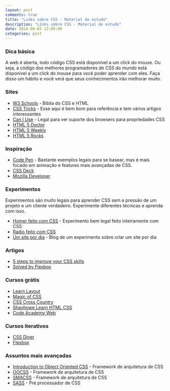 ```yaml
---
layout: post
comments: true
title: "Links sobre CSS - Material de estudo"
description: "Links sobre CSS - Material de estudo"
date: 2014-06-03 12:00:00
categories: post
---
```


### Dica básica

A web é aberta, todo código CSS está disponível a um click do mouse. Ou seja, a código dos melhores programadores de CSS do mundo está disponível a um click do mouse para você poder aprender com eles. Faça disso um hábito e você verá que seus conhecimentos irão melhorar muito.

### Sites

- [W3 Schools](http://www.w3schools.com/) - Biblia do CSS e HTML
- [CSS Tricks](http://css-tricks.com/) - Esse aqui é bem bom para referência e tem vários artigos interessantes
- [Can I Use](http://caniuse.com/) - Legal para ver suporte dos browsers para propriedades CSS
- [HTML 5 Doctor](http://html5doctor.com/)
- [HTML 5 Weekly](http://html5weekly.com/)
- [HTML 5 Rocks](http://www.html5rocks.com/en/)

### Inspiração

- [Code Pen](http://codepen.io/) - Bastante exemplos legais para se basear, mas é mais focado em animação e features mais avançadas de CSS.
- [CSS Deck](http://cssdeck.com/)
- [Mozilla Developer](https://developer.mozilla.org/en-US/demos)

### Experimentos

Experimentos são muito legais para aprender CSS sem a pressão de um projeto e um cliente verdadeiro. Experimente diferentes técnicas e aprenda com isso.

- [Homer feito com CSS](http://bernarddeluna.com/project/pure-css3-homer/) - Experimento bem legal feito inteiramente com CSS
- [Radio feito com CSS](http://bernarddeluna.com/project/old-radio-lab/)
- [Um site por dia](http://blog.jenniferdewalt.com/post/56319597560/im-learning-to-code-by-building-180-websites-in-180) - Blog de um experimento sobre criar um site por dia

### Artigos

- [5 steps to improve your CSS skills](http://designshack.net/articles/css/5-steps-to-drastically-improve-your-css-knowledge-in-24-hours/)
- [Solved by Flexbox](http://philipwalton.github.io/solved-by-flexbox/)

### Cursos grátis

- [Learn Layout](http://learnlayout.com/)
- [Magic of CSS](http://adamschwartz.co/magic-of-css)
- [CSS Cross Country](https://www.codeschool.com/courses/css-cross-country)
- [Shayhowe Learn HTML CSS](http://learn.shayhowe.com/html-css/)
- [Code Academy Web](http://www.codecademy.com/tracks/web)

### Cursos iterativos

- [CSS Diner](http://flukeout.github.io/)
- [Flexbox](http://devbryce.com/site/flexbox/)

### Assuntos mais avançadas

- [Introduction to Object Oriented CSS](http://coding.smashingmagazine.com/2011/12/12/an-introduction-to-object-oriented-css-oocss/) - Framework de arquitetura de CSS
- [OOCSS](http://oocss.org/) - Framework de arquitetura de CSS
- [SMACSS](http://smacss.com/book/) - Framework de arquitetura de CSS
- [SASS](http://sass-lang.com/) - Pré processador de CSS
